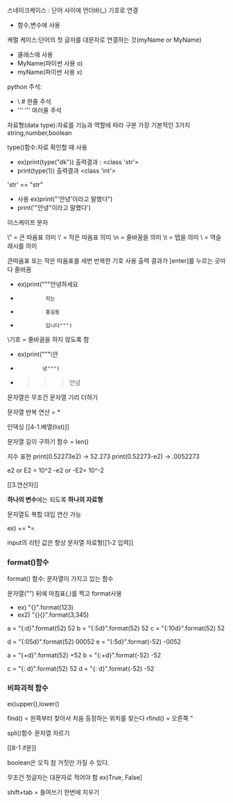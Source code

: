 스네이크케이스 : 단어 사이에 언더바(\_) 기호로 연결
- 함수,변수에 사용


케멀 케이스:단어의 첫 글자를 대문자로 연결하는 것(myName or MyName)
- 클래스에  사용
- MyName(파이썬 사용 o)
- myName(파이썬 사용 x)

python 주석:
- \ \# 한줄 주석
- ''' ''' 여러줄 주석

자료형(data type):자료를 기능과 역할에 따라 구분
가장 기본적인 3가지 string,number,boolean

type()함수:자료 확인할 때 사용 
- ex)print(type("dk")) 출력결과 : \<class 'str'>
- print(type(1)) 출력결과 \<class 'int'>

'str' == "str"
 - 사용 ex)print("'안녕'이라고 말했다")
 - print('"안녕"이라고 말했다')

이스케이프 문자

\\" = 큰 따옴표 의미
\\' = 작은 따옴표 의미
\\n = 줄바꿈을 의미
\\t = 탭을 의미
\\ = 역슬래시를 의미

큰따옴표 또는 작은 따옴표를 세번 반복한 기호 사용
출력 결과가 \[enter]를 누르는 곳마다 줄바꿈
- ex)print("""안녕하세요
-              저는
-              홍길동
-              입니다""")

\\기호  = 줄바꿈을 하지 않도록 함
- ex)print("""\\안
-             녕""")
- >>>안녕

문자열은 무조건 문자열 기리 더하기

문자열 반복 연산 = *

인덱싱
[[4-1.배열(list)]]

문자열 길이 구하기 함수 = len()

지수 표현
print(0.52273e2) -> 52.273
print(0.52273-e2) -> .0052273

e2 or E2 = 10^2
-e2 or -E2= 10^-2

[[3.연산자]]


**하나의 변수**에는 되도록 **하나의 자료형**

문자열도 복합 대입 연산 가능

ex) += \*=

input의 리턴 값은 항상 문자열 자료형[[1-2 입력]]

### format()함수
format() 함수: 문자열이 가지고 있는 함수

문자열("") 뒤에 마침표(,)를 찍고 format사용
- ex) "{}".format(123)
- ex2) "{}{}".format(3,345)

a = "{:d}".format(52) 52
b = "{:5d}".format(52)    52
c = "{:10d}".format(52)       52

d = "{:05d}".format(52) 00052
e = "{:5d}".format(-52) -0052

a = "{+d}".format(52) +52
b = "{:+d}".format(-52) -52

c = "{: d}".format(52) 52
d = "{: d}".format(-52) -52



### 비파괴적 함수
ex)upper(),lower()

find() = 왼쪽부터 찾아서 처음 등장하는 위치를 찾는다
rfind() = 오른쪽              "


spli()함수 문자열 자르기


[[8-1 if문]]


boolean은 오직 참 거짓만 가질 수 있다.

무조건 첫글자는 대문자로 적어야 함 ex)True, False]

shift+tab = 들여쓰기 한번에 지우기